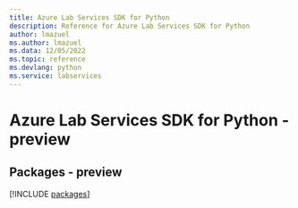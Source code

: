 ```yaml
---
title: Azure Lab Services SDK for Python
description: Reference for Azure Lab Services SDK for Python
author: lmazuel
ms.author: lmazuel
ms.data: 12/05/2022
ms.topic: reference
ms.devlang: python
ms.service: labservices
---
```

# Azure Lab Services SDK for Python - preview
## Packages - preview
[!INCLUDE [packages](lab-services-index.md)]